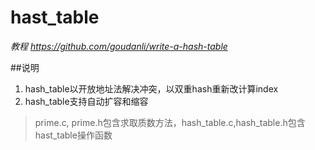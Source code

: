 # hast_table 

*教程  https://github.com/goudanli/write-a-hash-table*

##说明

1. hash_table以开放地址法解决冲突，以双重hash重新改计算index
2. hash_table支持自动扩容和缩容

> prime.c, prime.h包含求取质数方法，hash_table.c,hash_table.h包含hast_table操作函数

